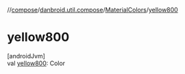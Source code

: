 //[compose](../../../index.md)/[danbroid.util.compose](../index.md)/[MaterialColors](index.md)/[yellow800](yellow800.md)

# yellow800

[androidJvm]\
val [yellow800](yellow800.md): Color
